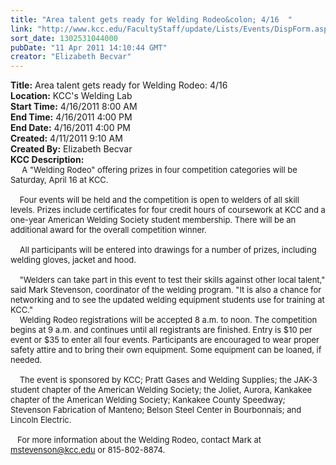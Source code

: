 ```yaml
---
title: "Area talent gets ready for Welding Rodeo&colon; 4/16  "
link: "http://www.kcc.edu/FacultyStaff/update/Lists/Events/DispForm.aspx?ID=76"
sort_date: 1302531044000
pubDate: "11 Apr 2011 14:10:44 GMT"
creator: "Elizabeth Becvar"
---
```


<div><b>Title:</b> Area talent gets ready for Welding Rodeo: 4/16  </div>
<div><b>Location:</b> KCC&#39;s Welding Lab</div>
<div><b>Start Time:</b> 4/16/2011 8:00 AM</div>
<div><b>End Time:</b> 4/16/2011 4:00 PM</div>
<div><b>End Date:</b> 4/16/2011 4:00 PM</div>
<div><b>Created:</b> 4/11/2011 9:10 AM</div>
<div><b>Created By:</b> Elizabeth Becvar</div>
<div><b>KCC Description:</b> <div class=ExternalClass2DDC070716D94ADA94C2DE31D7687821><div><font size=2>     A &quot;Welding Rodeo&quot; offering prizes in four competition categories will be Saturday, April 16 at KCC.</font></div><font size=2>
<div><br>    Four events will be held and the competition is open to welders of all skill levels. Prizes include certificates for four credit hours of coursework at KCC and a one-year American Welding Society student membership. There will be an additional award for the overall competition winner.</div>
<div><br>    All participants will be entered into drawings for a number of prizes, including welding gloves, jacket and hood.</div>
<div><br>    &quot;Welders can take part in this event to test their skills against other local talent,&quot; said Mark Stevenson, coordinator of the welding program. &quot;It is also a chance for networking and to see the updated welding equipment students use for training at KCC.&quot; <br>    Welding Rodeo registrations will be accepted 8 a.m. to noon. The competition begins at 9 a.m. and continues until all registrants are finished. Entry is $10 per event or $35 to enter all four events. Participants are encouraged to wear proper safety attire and to bring their own equipment. Some equipment can be loaned, if needed.</div>
<div><br>    The event is sponsored by KCC; Pratt Gases and Welding Supplies; the JAK-3 student chapter of the American Welding Society; the Joliet, Aurora, Kankakee chapter of the American Welding Society; Kankakee County Speedway; Stevenson Fabrication of Manteno; Belson Steel Center in Bourbonnais; and Lincoln Electric.<br> <br>   For more information about the Welding Rodeo, contact Mark at </font><a href="mailto:mstevenson@kcc.edu"><font size=2>mstevenson@kcc.edu</font></a><font size=2> or 815-802-8874. </font></div>
<div> </div>
<div><br> </div></div></div>
